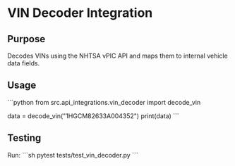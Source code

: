 # VIN Decoder Integration

## Purpose
Decodes VINs using the NHTSA vPIC API and maps them to internal vehicle data fields.

## Usage

\`\`\`python
from src.api_integrations.vin_decoder import decode_vin

data = decode_vin("1HGCM82633A004352")
print(data)
\`\`\`

## Testing
Run:
\`\`\`sh
pytest tests/test_vin_decoder.py
\`\`\`
